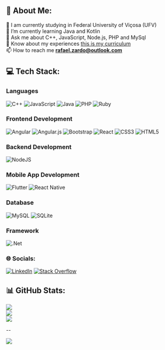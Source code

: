 ## 💫 About Me:
🔭 I am currently studying in Federal University of Viçosa (UFV)<br>
🌱 I’m currently learning Java and Kotlin<br>
💬 Ask me about C++, JavaScript, Node.js, PHP and MySql<br>
📄 Know about my experiences [this is my curriculum](https://drive.google.com/file/d/10fdhGTMZkvY8eL4nrkoHAfmJjIrICi-D/view?usp=sharing)<br>
📫 How to reach me **rafael.zardo@outlook.com**<br>

## 💻 Tech Stack:

### Languages
![C++](https://img.shields.io/badge/c++-%2300599C.svg?style=for-the-badge&logo=c%2B%2B&logoColor=white) 
![JavaScript](https://img.shields.io/badge/javascript-%23323330.svg?style=for-the-badge&logo=javascript&logoColor=%23F7DF1E) 
![Java](https://img.shields.io/badge/java-%23ED8B00.svg?style=for-the-badge&logo=java&logoColor=white) 
![PHP](https://img.shields.io/badge/php-%23777BB4.svg?style=for-the-badge&logo=php&logoColor=white) 
![Ruby](https://img.shields.io/badge/ruby-%23CC342D.svg?style=for-the-badge&logo=ruby&logoColor=white)

### Frontend Development
![Angular](https://img.shields.io/badge/angular-%23DD0031.svg?style=for-the-badge&logo=angular&logoColor=white)
![Angular.js](https://img.shields.io/badge/angular.js-%23E23237.svg?style=for-the-badge&logo=angularjs&logoColor=white)
![Bootstrap](https://img.shields.io/badge/bootstrap-%23563D7C.svg?style=for-the-badge&logo=bootstrap&logoColor=white)
![React](https://img.shields.io/badge/react-%2320232a.svg?style=for-the-badge&logo=react&logoColor=%2361DAFB)
![CSS3](https://img.shields.io/badge/css3-%231572B6.svg?style=for-the-badge&logo=css3&logoColor=white) 
![HTML5](https://img.shields.io/badge/html5-%23E34F26.svg?style=for-the-badge&logo=html5&logoColor=white) 

### Backend Development
![NodeJS](https://img.shields.io/badge/node.js-6DA55F?style=for-the-badge&logo=node.js&logoColor=white)

### Mobile App Development
![Flutter](https://img.shields.io/badge/Flutter-%2302569B.svg?style=for-the-badge&logo=Flutter&logoColor=white)
![React Native](https://img.shields.io/badge/react_native-%2320232a.svg?style=for-the-badge&logo=react&logoColor=%2361DAFB)

### Database
![MySQL](https://img.shields.io/badge/mysql-%2300f.svg?style=for-the-badge&logo=mysql&logoColor=white) 
![SQLite](https://img.shields.io/badge/sqlite-%2307405e.svg?style=for-the-badge&logo=sqlite&logoColor=white)

### Framework
![.Net](https://img.shields.io/badge/.NET-5C2D91?style=for-the-badge&logo=.net&logoColor=white) 

### 🌐 Socials:
[![LinkedIn](https://img.shields.io/badge/LinkedIn-%230077B5.svg?logo=linkedin&logoColor=white)](https://linkedin.com/in/rafaelzardo) [![Stack Overflow](https://img.shields.io/badge/-Stackoverflow-FE7A16?logo=stack-overflow&logoColor=white)](https://stackoverflow.com/users/21147624) 

## 📊 GitHub Stats:
![](https://github-readme-stats.vercel.app/api?username=rafazardo&theme=dark&hide_border=true&include_all_commits=false&count_private=true)<br/>
![](https://github-readme-streak-stats.herokuapp.com/?user=rafazardo&theme=dark&hide_border=true)<br/>
![](https://github-readme-stats.vercel.app/api/top-langs/?username=rafazardo&theme=dark&hide_border=true&include_all_commits=false&count_private=true&layout=compact)

--

[![](https://visitcount.itsvg.in/api?id=rafazardo&icon=1&color=11)](https://visitcount.itsvg.in)

